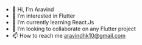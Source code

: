 - 👋 Hi, I’m Aravind
- 👀 I’m interested in Flutter
- 🌱 I’m currently learning React.Js
- 💞️ I’m looking to collaborate on any Flutter project
- 📫 How to reach me aravindhk10@gmail.com
